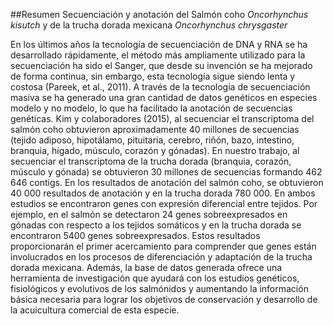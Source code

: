 
##Resumen
Secuenciación y anotación del Salmón coho *Oncorhynchus kisutch* y de la trucha dorada mexicana *Oncorhynchus chrysgaster*

En los últimos años la tecnología de secuenciación de DNA y RNA se ha desarrollado rápidamente, el método más ampliamente utilizado para la secuenciación ha sido el Sanger, que desde su invención se ha mejorado de forma continua, sin embargo, esta tecnología sigue siendo lenta y costosa (Pareek, et al., 2011). A través de la tecnología de secuenciación masiva se ha generado una gran cantidad de datos genéticos en especies modelo y no modelo, lo que ha facilitado la anotación de secuencias genéticas. Kim y colaboradores (2015), al secuenciar el transcriptoma del salmón coho obtuvieron aproximadamente 40 millones de secuencias (tejido adiposo, hipotálamo, pituitaria, cerebro, riñón, bazo, intestino, branquia, hígado, músculo, corazón y gónadas). En nuestro trabajo, al secuenciar el transcriptoma de la trucha dorada (branquia, corazón, músculo y gónada) se obtuvieron 30 millones de secuencias formando 462 646 contigs. En los resultados de anotación del salmón coho, se obtuvieron 40 000 resultados de anotación y en la trucha dorada 780 000. En ambos estudios se encontraron genes con expresión diferencial entre tejidos. Por ejemplo, en el salmón se detectaron 24 genes sobreexpresados en gónadas con respecto a los tejidos somáticos y en la trucha dorada se encontraron 5400 genes sobreexpresados. Estos resultados proporcionarán el primer acercamiento para comprender que genes están involucrados en los procesos de diferenciación y adaptación de la trucha dorada mexicana. Además, la base de datos generada ofrece una herramienta de investigación que ayudará con los estudios genéticos, fisiológicos y evolutivos de los salmónidos y aumentando la información básica necesaria para lograr los objetivos de conservación y desarrollo de la acuicultura comercial de esta especie.
